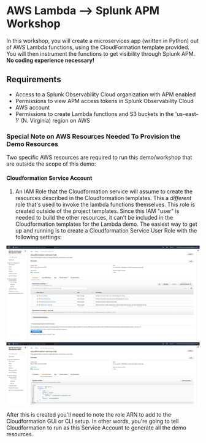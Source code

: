 # AWS Lambda --> Splunk APM Workshop

In this workshop, you will create a microservices app (written in Python) out of AWS Lambda functions, using the CloudFormation template provided. You will then instrument the functions to get visibility through Splunk APM. **No coding experience necessary!**

## Requirements
- Access to a Splunk Observability Cloud organization with APM enabled
- Permissions to view APM access tokens in Splunk Observability Cloud
- AWS account
- Permissions to create Lambda functions and S3 buckets in the 'us-east-1' (N. Virginia) region on AWS

### Special Note on AWS Resources Needed To Provision the Demo Resources
Two specific AWS resources are required to run this demo/workshop that are outside the scope of this demo:

#### Cloudformation Service Account
1. An IAM Role that the Cloudformation service will assume to create the resources described in the Cloudformation templates.  This a _different_ role that's used to invoke the lambda functions themselves.  This role is created outside of the project templates.  Since this IAM "user" is needed to build the other resources, it can't be included in the Cloudformation templates for the Lambda demo.  The easiest way to get up and running is to create a Cloudformation Service User Role with the following settings:

![Policies](images/cloudformation-service-role-settings-permissions.png)
![Trust Relationship](images/cloudformation-service-role-settings-trust-relationships.png)

After this is created you'll need to note the role ARN to add to the Cloudformation GUI or CLI setup.  In other words, you're going to tell Cloudformation to run as this Service Account to generate all the demo resources.
